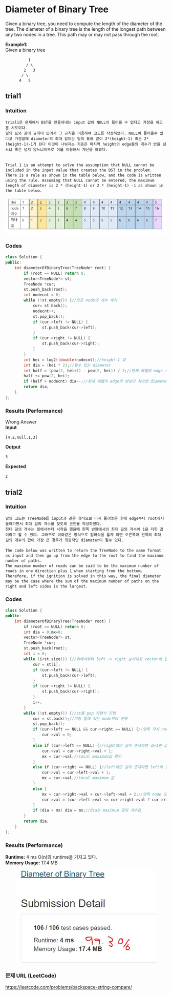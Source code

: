 # Diameter of Binary Tree

Given a binary tree, you need to compute the length of the diameter of the tree. The diameter of a binary tree is the length of the longest path between any two nodes in a tree. This path may or may not pass through the root.  

**Example1:**   
Given a binary tree  
```
          1
         / \
        2   3
       / \     
      4   5 
```
## trial1
### Intuition
```
trial1은 문제에서 BST를 만들어내는 input 값에 NULL이 들어올 수 없다고 가정을 하고 푼 시도이다.
밑의 표와 같이 규칙이 있어서 그 규칙을 이용하여 코드를 작성하였다. NULL이 들어올수 없다고 가정할때 diameter의 최대 길이는 밑의 표와 같이 2*(height-1) 혹은 2*(height-1)-1가 된다 이것이 나눠지는 기준은 마지막 height의 edge들의 개수가 반을 넘느냐 혹은 넘지 않느냐이므로 이를 이용해서 계산을 하였다.


Trial 1 is an attempt to solve the assumption that NULL cannot be included in the input value that creates the BST in the problem.
There is a rule as shown in the table below, and the code is written using the rule. Assuming that NULL cannot be entered, the maximum length of diameter is 2 * (height-1) or 2 * (height-1) -1 as shown in the table below.

```
<p align="center"> 
<img src="./table.JPG">
</p>

### Codes  
```cpp
class Solution {
public:
	int diameterOfBinaryTree(TreeNode* root) {
		if (root == NULL) return 0;
		vector<TreeNode*> st;
		TreeNode *cur;
		st.push_back(root);
		int nodecnt = 0;
		while (!st.empty()) {//모든 node의 개수 세기
			cur= st.back();
			nodecnt++;
			st.pop_back();
			if (cur->left != NULL) {
				st.push_back(cur->left);
			}
			if (cur->right != NULL) {
				st.push_back(cur->right);
			}
		}
		int hei = log2((double)nodecnt);//height-1 값
		int dia = (hei * 2);//될수 있는 diameter
		int half = (pow(2, hei+1) - pow(2, hei)) / 2;//현재 레벨의 edge 개수의 반
		half += pow(2, hei);
		if (half > nodecnt) dia--;//현재 레벨의 edge의 반보다 작으면 diameter은 1이 작아야한다.
		return dia;
	}
};
```

### Results (Performance)  
Wrong Answer  
**Input**
```
[4,2,null,1,3]
```
**Output**
```
3
```
**Expected**
```
2
```

## trial2
### Intuition
```
밑의 코드는 TreeNode를 input과 같은 형식으로 다시 돌려놓은 후에 edge부터 root까지 올라가면서 최대 길의 개수를 찾도록 코드를 작성하였다.
최대 길의 개수는 밑에서부터 시작을 했을때 한쪽 방향에서의 최대 길의 개수에 1을 더한 값이라고 할 수 있다. 그러므로 이와같은 방식으로 점화식을 풀게 되면 오른쪽과 왼쪽의 최대 길의 개수의 합이 가장 큰 경우가 최종적인 diameter이 될수 있다.

The code below was written to return the TreeNode to the same format as input and then go up from the edge to the root to find the maximum number of paths.
The maximum number of roads can be said to be the maximum number of roads in one direction plus 1 when starting from the bottom. Therefore, if the ignition is solved in this way, the final diameter may be the case where the sum of the maximum number of paths on the right and left sides is the largest.
```
### Codes  
```cpp
class Solution {
public:
	int diameterOfBinaryTree(TreeNode* root) {
		if (root == NULL) return 0;
		int dia = 0,mx=0;
		vector<TreeNode*> st;
		TreeNode *cur;
		st.push_back(root);
		int i = 0;
		while (i<st.size()) {//위에서부터 left -> right 순서대로 vector에 집어 넣기
			cur = st[i];
			if (cur->left != NULL) {
				st.push_back(cur->left);
			}
			if (cur->right != NULL) {
				st.push_back(cur->right);
			}
			i++;
		}
		while (!st.empty()) {//st를 pop 하면서 진행
			cur = st.back();//가장 밑에 있는 node부터 진행
			st.pop_back();
			if (cur->left == NULL && cur->right == NULL) {//양쪽 자식 node가 모두 NULL이면 길이 0개인것으로 간주
				cur->val = 0;
			}
			else if (cur->left == NULL) {//right에만 길이 존재하면 길+1한 값을 현재 node의 길의 개수로 저장
				cur->val = cur->right->val + 1;
				mx = cur->val;//local maximum값 확인
			}
			else if (cur->right == NULL) {//left에만 길이 존재하면 left의 길+1한 값을 현재 node의 길의 개수로 저장
				cur->val = cur->left->val + 1;
				mx = cur->val;//local maximum 값
			}
			else {
				mx = cur->right->val + cur->left->val + 2;//양쪽 node 모두 길이 존재하면 모든 길의 개수의 합 + 각각 1씩 더하여 local mx값으로 지정
				cur->val = (cur->left->val <= cur->right->val ? cur->right->val + 1: cur->left->val + 1);// 양쪽 길 중에 길이가 긴 길값을 현재 node의 길값으로 지정
			}
			if (dia < mx) dia = mx;//dia는 maximum 길의 개수값
		}
		return dia;
	}
};
```

### Results (Performance)  
**Runtime:**  4 ms O(n)의 runtime을 가지고 있다.  
**Memory Usage:** 	17.4 MB  

<p align="center"> 
<img src="./capture.JPG">
</p>


### 문제 URL (LeetCode)  
https://leetcode.com/problems/backspace-string-compare/